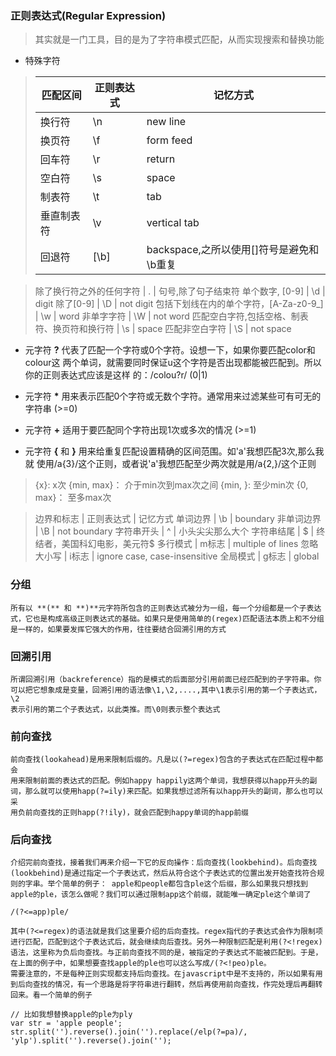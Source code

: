 ### 正则表达式(Regular Expression)
> 其实就是一门工具，目的是为了字符串模式匹配，从而实现搜索和替换功能
- 特殊字符
> 匹配区间 | 正则表达式 | 记忆方式
> -|-|-
> 换行符 | \n | new line
> 换页符 | \f | form feed
> 回车符 | \r | return
> 空白符 | \s | space
> 制表符 | \t | tab
> 垂直制表符 | \v | vertical tab
> 回退符 | [\b] | backspace,之所以使用[]符号是避免和\b重复

> 除了换行符之外的任何字符 | . | 句号,除了句子结束符
> 单个数字, [0-9] | \d | digit
> 除了[0-9] | \D | not digit
> 包括下划线在内的单个字符，[A-Za-z0-9_] | \w | word
> 非单字字符 | \W | not word
> 匹配空白字符,包括空格、制表符、换页符和换行符 | \s | space
> 匹配非空白字符 | \S | not space

- 元字符 **?** 代表了匹配一个字符或0个字符。设想一下，如果你要匹配color和colour这
两个单词，就需要同时保证u这个字符是否出现都能被匹配到。所以你的正则表达式应该是这样
的：/colou?r/ (0|1)

- 元字符 **\*** 用来表示匹配0个字符或无数个字符。通常用来过滤某些可有可无的字符串 (>=0)

- 元字符 **+** 适用于要匹配同个字符出现1次或多次的情况 (>=1)

- 元字符 **{** 和 **}** 用来给重复匹配设置精确的区间范围。如'a'我想匹配3次,那么我就
使用/a{3}/这个正则，或者说'a'我想匹配至少两次就是用/a{2,}/这个正则
> {x}: x次
> {min, max}： 介于min次到max次之间
> {min, }: 至少min次
> {0, max}： 至多max次

> 边界和标志 | 正则表达式 | 记忆方式
> 单词边界 | \b | boundary
> 非单词边界 | \B | not boundary
> 字符串开头 | ^ | 小头尖尖那么大个
> 字符串结尾 | $ | 终结者，美国科幻电影，美元符$
> 多行模式 | m标志 | multiple of lines
> 忽略大小写 | i标志 | ignore case, case-insensitive
> 全局模式 | g标志 | global

### 分组
```
所有以 **(** 和 **)**元字符所包含的正则表达式被分为一组，每一个分组都是一个子表达
式，它也是构成高级正则表达式的基础。如果只是使用简单的(regex)匹配语法本质上和不分组
是一样的，如果要发挥它强大的作用，往往要结合回溯引用的方式
```

### 回溯引用
```
所谓回溯引用（backreference）指的是模式的后面部分引用前面已经匹配到的子字符串。你
可以把它想象成是变量，回溯引用的语法像\1,\2,....,其中\1表示引用的第一个子表达式，\2
表示引用的第二个子表达式，以此类推。而\0则表示整个表达式
```

### 前向查找
```
前向查找(lookahead)是用来限制后缀的。凡是以(?=regex)包含的子表达式在匹配过程中都会
用来限制前面的表达式的匹配。例如happy happily这两个单词，我想获得以happ开头的副
词，那么就可以使用happ(?=ily)来匹配。如果我想过滤所有以happ开头的副词，那么也可以采
用负前向查找的正则happ(?!ily)，就会匹配到happy单词的happ前缀
```

### 后向查找
```
介绍完前向查找，接着我们再来介绍一下它的反向操作：后向查找(lookbehind)。后向查找(lookbehind)是通过指定一个子表达式，然后从符合这个子表达式的位置出发开始查找符合规则的字串。举个简单的例子： apple和people都包含ple这个后缀，那么如果我只想找到apple的ple，该怎么做呢？我们可以通过限制app这个前缀，就能唯一确定ple这个单词了
```
```
/(?<=app)ple/
```
```
其中(?<=regex)的语法就是我们这里要介绍的后向查找。regex指代的子表达式会作为限制项进行匹配，匹配到这个子表达式后，就会继续向后查找。另外一种限制匹配是利用(?<!regex) 语法，这里称为负后向查找。与正前向查找不同的是，被指定的子表达式不能被匹配到。于是，在上面的例子中，如果想要查找apple的ple也可以这么写成/(?<!peo)ple。
需要注意的，不是每种正则实现都支持后向查找。在javascript中是不支持的，所以如果有用到后向查找的情况，有一个思路是将字符串进行翻转，然后再使用前向查找，作完处理后再翻转回来。看一个简单的例子
```
```
// 比如我想替换apple的ple为ply
var str = 'apple people';
str.split('').reverse().join('').replace(/elp(?=pa)/, 'ylp').split('').reverse().join('');
```
